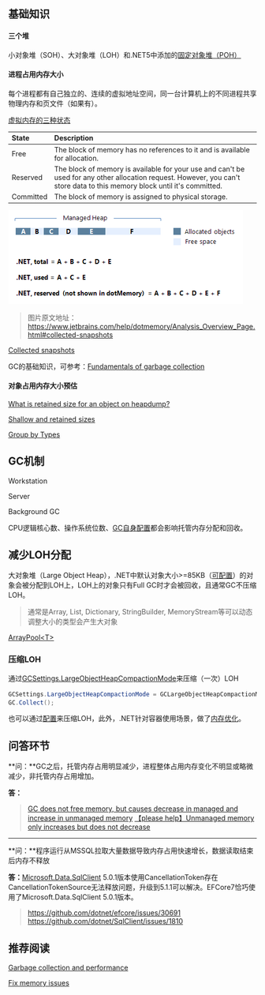 ## 基础知识

#### 三个堆

小对象堆（SOH）、大对象堆（LOH）和.NET5中添加的[固定对象堆（POH）](https://devblogs.microsoft.com/dotnet/internals-of-the-poh/)



#### 进程占用内存大小

每个进程都有自己独立的、连续的虚拟地址空间，同一台计算机上的不同进程共享物理内存和页文件（如果有）。

[虚拟内存的三种状态](https://learn.microsoft.com/en-us/dotnet/standard/garbage-collection/fundamentals#fundamentals-of-memory)

| State     | Description                                                  |
| :-------- | :----------------------------------------------------------- |
| Free      | The block of memory has no references to it and is available for allocation. |
| Reserved  | The block of memory is available for your use and can't be used for any other allocation request. However, you can't store data to this memory block until it's committed. |
| Committed | The block of memory is assigned to physical storage.         |



![](imgs/.NET内存使用.jpg)

> 图片原文地址：https://www.jetbrains.com/help/dotmemory/Analysis_Overview_Page.html#collected-snapshots



[Collected snapshots](https://www.jetbrains.com/help/dotmemory/Analysis_Overview_Page.html#collected-snapshots)

GC的基础知识，可参考：[Fundamentals of garbage collection](https://learn.microsoft.com/en-us/dotnet/standard/garbage-collection/fundamentals)



#### 对象占用内存大小预估

[What is retained size for an object on heapdump?](https://stackoverflow.com/questions/3635787/what-is-retained-size-for-an-object-on-heapdump)

[Shallow and retained sizes](https://www.yourkit.com/docs/java/help/sizes.jsp)

[Group by Types](https://www.jetbrains.com/help/dotmemory/Type_List.html#example)




## GC机制

Workstation

Server

Background GC

CPU逻辑核心数、操作系统位数、[GC自身配置](https://learn.microsoft.com/en-us/dotnet/core/runtime-config/garbage-collector)都会影响托管内存分配和回收。

## 减少LOH分配

大对象堆（Large Object Heap），.NET中默认对象大小>=85KB（[可配置](https://learn.microsoft.com/en-us/dotnet/core/runtime-config/garbage-collector#large-object-heap-threshold)）的对象会被分配到LOH上，LOH上的对象只有Full GC时才会被回收，且通常GC不压缩LOH。

> 通常是Array, List, Dictionary, StringBuilder, MemoryStream等可以动态调整大小的类型会产生大对象



[ArrayPool\<T\>](https://learn.microsoft.com/en-us/dotnet/api/system.buffers.arraypool-1?view=net-7.0)



### 压缩LOH

通过[GCSettings.LargeObjectHeapCompactionMode](https://learn.microsoft.com/en-us/dotnet/api/system.runtime.gcsettings.largeobjectheapcompactionmode?view=net-7.0)来压缩（一次）LOH

```c#
GCSettings.LargeObjectHeapCompactionMode = GCLargeObjectHeapCompactionMode.CompactOnce;
GC.Collect();
```

也可以通过[配置](https://learn.microsoft.com/en-us/dotnet/core/runtime-config/garbage-collector#conserve-memory)来压缩LOH，此外，.NET针对容器使用场景，做了[内存优化](https://devblogs.microsoft.com/dotnet/using-net-and-docker-together-dockercon-2019-update/)。

## 问答环节




**问：**GC之后，托管内存占用明显减少，进程整体占用内存变化不明显或略微减少，非托管内存占用增加。

**答：**

> [GC does not free memory, but causes decrease in managed and increase in unmanaged memory](https://stackoverflow.com/questions/64705136/gc-does-not-free-memory-but-causes-decrease-in-managed-and-increase-in-unmanage)
> [【please help】Unmanaged memory only increases but does not decrease](https://github.com/dotnet/orleans/issues/6556)





---



**问：**程序运行从MSSQL拉取大量数据导致内存占用快速增长，数据读取结束后内存不释放

**答：**[Microsoft.Data.SqlClient](https://www.nuget.org/packages/Microsoft.Data.SqlClient) 5.0.1版本使用CancellationToken存在CancellationTokenSource无法释放问题，升级到5.1.1可以解决。EFCore7恰巧使用了Microsoft.Data.SqlClient 5.0.1版本。

> https://github.com/dotnet/efcore/issues/30691
> https://github.com/dotnet/SqlClient/issues/1810



## 推荐阅读

[Garbage collection and performance](https://learn.microsoft.com/en-us/dotnet/standard/garbage-collection/performance)

[Fix memory issues](https://www.jetbrains.com/help/rider/2022.3/Fixing_Issues_Found_by_DPA.html)
